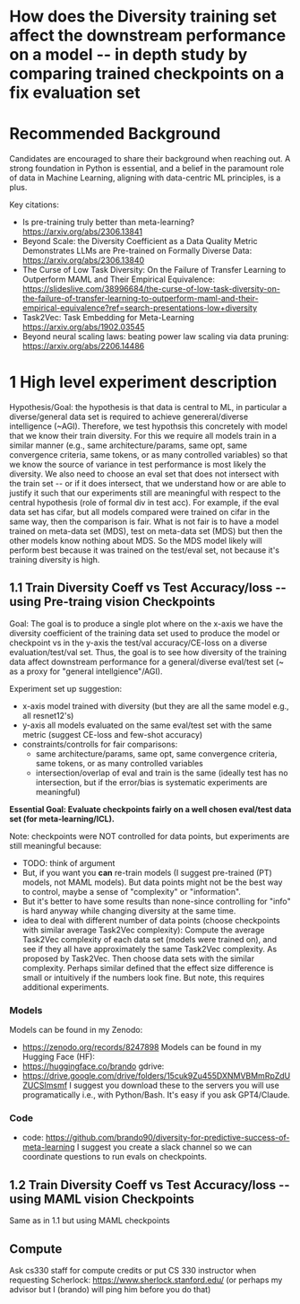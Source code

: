 # How does the Diversity training set affect the downstream performance on a model -- in depth study by comparing trained checkpoints on a fix evaluation set

# Recommended Background

Candidates are encouraged to share their background when reaching out. A strong foundation in Python is essential, and a belief in the paramount role of data in Machine Learning, aligning with data-centric ML principles, is a plus.

Key citations:
- Is pre-training truly better than meta-learning? https://arxiv.org/abs/2306.13841 
- Beyond Scale: the Diversity Coefficient as a Data Quality Metric Demonstrates LLMs are Pre-trained on Formally Diverse Data: https://arxiv.org/abs/2306.13840
- The Curse of Low Task Diversity: On the Failure of Transfer Learning to Outperform MAML and Their Empirical Equivalence: https://slideslive.com/38996684/the-curse-of-low-task-diversity-on-the-failure-of-transfer-learning-to-outperform-maml-and-their-empirical-equivalence?ref=search-presentations-low+diversity
- Task2Vec: Task Embedding for Meta-Learning https://arxiv.org/abs/1902.03545
- Beyond neural scaling laws: beating power law scaling via data pruning: https://arxiv.org/abs/2206.14486

# 1 High level experiment description
Hypothesis/Goal: the hypothesis is that data is central to ML, in particular a diverse/general data set is required to achieve genereral/diverse intelligence (~AGI).
Therefore, we test hypothsis this concretely with model that we know their train diversity.
For this we require all models train in a similar manner (e.g., same architecture/params, same opt, same convergence criteria, same tokens, or as many controlled variables) so that we know the source of variance in test performance is most likely the diversity.
We also need to choose an eval set that does not intersect with the train set -- or if it does intersect, that we understand how or are able to justify it such that our experiments still are meaningful with respect to the central hypothesis (role of formal div in test acc).
For example, if the eval data set has cifar, but all models compared were trained on cifar in the same way, then the comparison is fair. What is not fair is to have a model trained on meta-data set (MDS), test on meta-data set (MDS) but then the other models know nothing about MDS.
So the MDS model likely will perform best because it was trained on the test/eval set, not because it's training diversity is high. 

## 1.1 Train Diversity Coeff  vs Test Accuracy/loss -- using Pre-traing vision Checkpoints
Goal: The goal is to produce a single plot where on the x-axis we have the diversity coefficient of the training data set used to produce the model or checkpoint vs in the y-axis the test/val accuracy/CE-loss on a diverse evaluation/test/val set.
Thus, the goal is to see how diversity of the training data affect downstream performance for a general/diverse eval/test set (~ as a proxy for "general intellgience"/AGI).

Experiment set up suggestion:
- x-axis model trained with diversity (but they are all the same model e.g., all resnet12's)
- y-axis all models evaluated on the same eval/test set with the same metric (suggest CE-loss and few-shot accuracy)
- constraints/controlls for fair comparisons:
  - same architecture/params, same opt, same convergence criteria, same tokens, or as many controlled variables
  - intersection/overlap of eval and train is the same (ideally test has no intersection, but if the error/bias is systematic experiments are meaningful)
 
**Essential Goal: Evaluate checkpoints fairly on a well chosen eval/test data set (for meta-learning/ICL).**
 
Note: checkpoints were NOT controlled for data points, but experiments are still meaningful because:
- TODO: think of argument
- But, if you want you **can** re-train models (I suggest pre-trained (PT) models, not MAML models). But data points might not be the best way to control, maybe a sense of "complexity" or "information".
- But it's better to have some results than none-since controlling for "info" is hard anyway while changing diversity at the same time.
- idea to deal with different number of data points (choose checkpoints with similar average Task2Vec complexity): Compute the average Task2Vec complexity of each data set (models were trained on), and see if they all have approximately the same Task2Vec complexity. As proposed by Task2Vec. Then choose data sets with the similar complexity. Perhaps similar defined that the effect size difference is small or intuitively if the numbers look fine. But note, this requires additional experiments. 

### Models
Models can be found in my Zenodo:
- https://zenodo.org/records/8247898 
Models can be found in my Hugging Face (HF):
- https://huggingface.co/brando
gdrive:
- https://drive.google.com/drive/folders/15cuk9Zu455DXNMVBMmRpZdUZUCSImsmf
I suggest you download these to the servers you will use programatically i.e., with Python/Bash. It's easy if you ask GPT4/Claude.

### Code
- code: https://github.com/brando90/diversity-for-predictive-success-of-meta-learning
I suggest you create a slack channel so we can coordinate questions to run evals on checkpoints.

## 1.2 Train Diversity Coeff  vs Test Accuracy/loss -- using MAML vision Checkpoints
Same as in 1.1 but using MAML checkpoints

## Compute

Ask cs330 staff for compute credits or put CS 330 instructor when requesting Scherlock: https://www.sherlock.stanford.edu/ (or perhaps my advisor but I (brando) will ping him before you do that)
